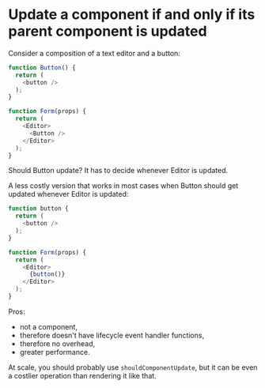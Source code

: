 # Update a component if and only if its parent component is updated

Consider a composition of a text editor and a button:

```javascript
function Button() {
  return (
    <button />
  );
}

function Form(props) {
  return (
    <Editor>
      <Button />
    </Editor>
  );
}
```

Should Button update? It has to decide whenever Editor is updated.

A less costly version that works in most cases when Button should get updated
whenever Editor is updated:

```javascript
function button {
  return (
    <button />
  );
}

function Form(props) {
  return (
    <Editor>
      {button()}
    </Editor>
  );
}
```

Pros:

- not a component,
- therefore doesn't have lifecycle event handler functions,
- therefore no overhead,
- greater performance.

At scale, you should probably use `shouldComponentUpdate`, but it can be even a
costlier operation than rendering it like that.
